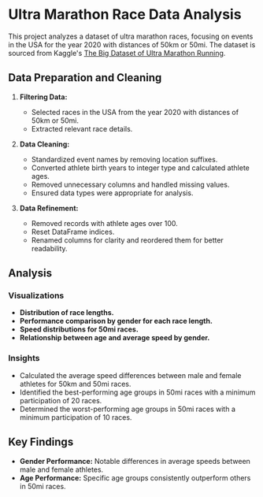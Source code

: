 # Ultra Marathon Race Data Analysis

This project analyzes a dataset of ultra marathon races, focusing on events in the USA for the year 2020 with distances of 50km or 50mi. The dataset is sourced from Kaggle's [The Big Dataset of Ultra Marathon Running](https://www.kaggle.com/datasets/aiaiaidavid/the-big-dataset-of-ultra-marathon-running/data).

## Data Preparation and Cleaning

1. **Filtering Data:**
   - Selected races in the USA from the year 2020 with distances of 50km or 50mi.
   - Extracted relevant race details.

2. **Data Cleaning:**
   - Standardized event names by removing location suffixes.
   - Converted athlete birth years to integer type and calculated athlete ages.
   - Removed unnecessary columns and handled missing values.
   - Ensured data types were appropriate for analysis.

3. **Data Refinement:**
   - Removed records with athlete ages over 100.
   - Reset DataFrame indices.
   - Renamed columns for clarity and reordered them for better readability.

## Analysis

### Visualizations
- **Distribution of race lengths.**
- **Performance comparison by gender for each race length.**
- **Speed distributions for 50mi races.**
- **Relationship between age and average speed by gender.**

### Insights
- Calculated the average speed differences between male and female athletes for 50km and 50mi races.
- Identified the best-performing age groups in 50mi races with a minimum participation of 20 races.
- Determined the worst-performing age groups in 50mi races with a minimum participation of 10 races.

## Key Findings

- **Gender Performance:** Notable differences in average speeds between male and female athletes.
- **Age Performance:** Specific age groups consistently outperform others in 50mi races.
